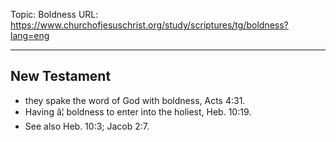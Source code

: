 Topic: Boldness
URL: https://www.churchofjesuschrist.org/study/scriptures/tg/boldness?lang=eng

---

## New Testament

- they spake the word of God with boldness, Acts 4:31.
- Having â¦ boldness to enter into the holiest, Heb. 10:19.
- See also Heb. 10:3; Jacob 2:7.

